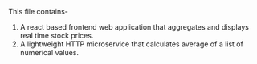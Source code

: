 This file contains-
1) A react based frontend web application that aggregates and displays real time stock prices.
2) A lightweight HTTP microservice that calculates average of a list of numerical values.
